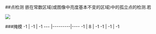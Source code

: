 ##点检测
嵌在常数区域(或图像中亮度基本不变的区域)中的孤立点的检测.若

<img src="http://latex.codecogs.com/png.latex? \frac{1}{\pi}=\frac{2\sqrt{2}}{9801}\sum_{k=0}^\infty\frac{(4k)!(1103%2B26390k)}{(k!)^4396^{4k}}" />

###掩模
-1  |   -1    | -1
--- |---------|----
-1  |    8    | -1
-1  |   -1    | -1

